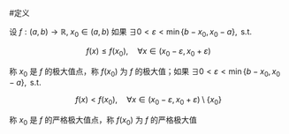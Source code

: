 #定义 

设 $f:(a,b)\to \mathbb{R},\;x_{0}\in(a,b)$ 如果 $\exists 0<\varepsilon<\min\{ b-x_{0},x_{0}-a \},\text{ s.t. }$

$$
f(x)\leq f(x_{0}),\quad \forall x \in (x_{0}-\varepsilon,x_{0}+\varepsilon)
$$

称 $x_{0}$ 是 $f$ 的极大值点，称 $f(x_{0})$ 为 $f$ 的极大值；如果 $\exists 0<\varepsilon<\min\{ b-x_{0},x_{0}-a \},\text{ s.t. }$

$$
f(x)<f(x_{0}), \quad \forall x \in (x_{0}-\varepsilon,x_{0}+\varepsilon) \setminus \{  x_{0} \}
$$

称 $x_{0}$ 是 $f$ 的严格极大值点，称 $f(x_{0})$ 为 $f$ 的严格极大值

